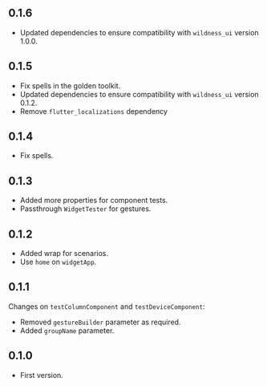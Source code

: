 ## 0.1.6
- Updated dependencies to ensure compatibility with `wildness_ui` version 1.0.0.

## 0.1.5
- Fix spells in the golden toolkit.
- Updated dependencies to ensure compatibility with `wildness_ui` version 0.1.2.
- Remove `flutter_localizations` dependency

## 0.1.4
- Fix spells.

## 0.1.3
- Added more properties for component tests.
- Passthrough `WidgetTester` for gestures.

## 0.1.2
- Added wrap for scenarios.
- Use `home` on `widgetApp`.

## 0.1.1
Changes on `testColumnComponent` and `testDeviceComponent`:
- Removed `gestureBuilder` parameter as required.
- Added `groupName` parameter.

## 0.1.0
- First version.